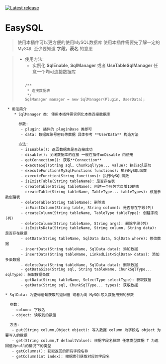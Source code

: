 <a href="https://github.com/SmallasWater/EasyMySQL/releases/latest" alt="Latest release">
    <img src="https://img.shields.io/github/v/release/SmallasWater/EasyMySQL?include_prereleases" alt="Latest release">
</a>


# EasySQL

> 使用本插件可以更方便的使用MySQL数据库
> 使用本插件需要先了解一定的MySQL 至少要知道 **字段**，**表名** 的意思

> * 使用方法:
>   - 实例化 **SqlEnable**, **SqlManager** 或者 **UseTableSqlManager** 任意一个均可连接数据库
>   ~~~
>  
>   /**
>    * 连接数据表
>    */
>   SqlManager manager = new SqlManager(Plugin, UserData);
>   
>     ~~~
~~~~
 * 用法简介
    * SqlManager 类: 使用本插件需实例化本类连接数据库
      
      参数:
       - plugin: 插件的 pluginBase 类即可
       - data: 数据库账号密码等数据 具体参考 **UserData** 构造方法

      方法:
       - isEnable(): 返回数据库是否连接成功
       - disable(): 关闭数据库的连接 一般在插件onDisable 内使用
       - getConnection(): 获取**Connection**
       - executeSql(String sql, ChunkSqlType... value): 执行sql语句
       - executeFunction(MySqlFunctions functions): 执行MySQL函数
       - executeFunction(String functions): 执行MySQL函数
       - isExistTable(String tableName): 是否存在表
       - createTable(String tableName): 创建一个只包含自增ID的表
       - createTable(String tableName, TableType... tableTypes): 根据参数创建表
       - deleteTable(String tableName): 删除表
       - isExistColumn(String table, String column): 是否存在字段(列)  
       - createColumn(String tableName, TableType tableType): 创建字段(列)
       - deleteColumn(String tableName, String args): 删除字段(列)
       - isExistsData(String tableName, String column, String data): 是否存在数据
       - setData(String tableName, SqlData data, SqlData where): 修改数据
       - insertData(String tableName, SqlData data): 添加数据
       - insertData(String tableName, LinkedList<SqlData> datas): 添加多条数据
       - deleteData(String tableName, SqlData data): 删除数据
       - getDataSize(String sql, String tableName, ChunkSqlType... sqlType): 获取数据条数
       - getData(String tableName, SelectType selectType): 获取数据
       - getData(String sql, ChunkSqlType... types): 获取数据
   ~~~~
    * SqlData: 为查询语句获取的返回值 或者为向 MySQL写入数据用到的参数

      参数:
       - column: 字段名
       - object: 读取到的数值

      方法:
       - put(String column,Object object): 写入数据 column 为字段名 object 为要写入的数据
       - get(String column,T defaultValue): 根据字段名获取 任意类型数据 T 为返回值为null的情况下的类型
       - getColumns(): 获取返回的所有字段名称
       - getColumn(int index): 根据索引获取对应的字段名



